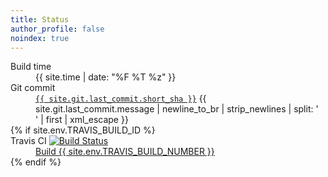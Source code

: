 ```yaml
---
title: Status
author_profile: false
noindex: true
---
```


<dl>
  <dt>Build time</dt>
  <dd><time id="build-time" datetime="{{ site.time | date: "%F %T %z" }}">{{ site.time | date: "%F %T %z" }}</time></dd>
  <dt>Git commit</dt>
  <dd>
    <a href="https://github.com/{{ site.repository }}/commit/{{ site.git.last_commit.long_sha }}"><code>{{ site.git.last_commit.short_sha }}</code></a>
    {{ site.git.last_commit.message | newline_to_br | strip_newlines | split: '<br />' | first | xml_escape }}
  </dd>
  {% if site.env.TRAVIS_BUILD_ID %}
  <dt>Travis CI <a href="https://travis-ci.org/weirane/blog"><img src="https://travis-ci.org/weirane/blog.svg" alt="Build Status" /></a></dt>
  <dd><a href="https://travis-ci.org/{{ site.repository }}/builds/{{ site.env.TRAVIS_BUILD_ID }}">Build {{ site.env.TRAVIS_BUILD_NUMBER }}</a></dd>
  {% endif %}
</dl>
